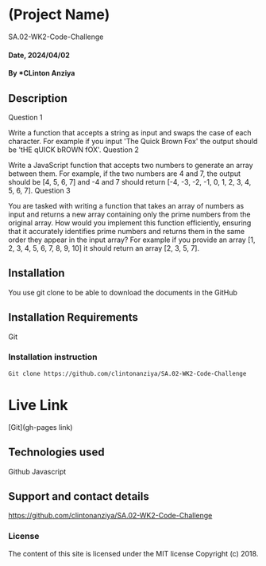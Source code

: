 # (Project Name)
SA.02-WK2-Code-Challenge
#### Date, 2024/04/02

#### By *CLinton Anziya

## Description
Question 1

Write a function that accepts a string as input and swaps the case of each character. For example if you input 'The Quick Brown Fox' the output should be 'tHE qUICK bROWN fOX'.
Question 2

Write a JavaScript function that accepts two numbers to generate an array between them. For example, if the two numbers are 4 and 7, the output should be [4, 5, 6, 7] and -4 and 7 should return [-4, -3, -2, -1, 0, 1, 2, 3, 4, 5, 6, 7].
Question 3

You are tasked with writing a function that takes an array of numbers as input and returns a new array containing only the prime numbers from the original array. How would you implement this function efficiently, ensuring that it accurately identifies prime numbers and returns them in the same order they appear in the input array? For example if you provide an array [1, 2, 3, 4, 5, 6, 7, 8, 9, 10] it should return an array [2, 3, 5, 7].

## Installation
You use git clone to be able to download the documents in the GitHub

## Installation Requirements
Git

### Installation instruction
```
Git clone https://github.com/clintonanziya/SA.02-WK2-Code-Challenge

```

# Live Link
[Git](gh-pages link)

## Technologies used
Github
Javascript

## Support and contact details
https://github.com/clintonanziya/SA.02-WK2-Code-Challenge

### License
The content of this site is licensed under the MIT license
Copyright (c) 2018.
